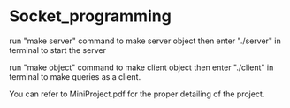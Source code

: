 # Socket_programming

run "make server" command to make server object then enter "./server" in terminal to start the server

run "make object" command to make client object then enter "./client" in terminal to make queries as a client.

You can refer to MiniProject.pdf for the proper detailing of the project.

